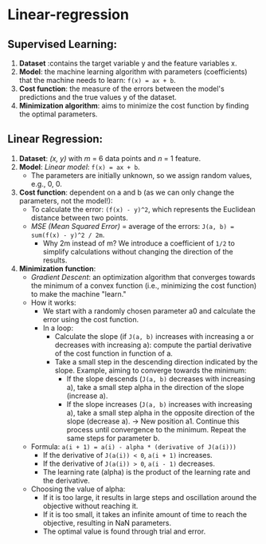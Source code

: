 # Linear-regression

## Supervised Learning:

1. **Dataset** :contains the target variable y and the feature variables x.
2. **Model**: the machine learning algorithm with parameters (coefficients) that the machine needs to learn: `f(x) = ax + b`.
3. **Cost function**: the measure of the errors between the model's predictions and the true values y of the dataset.
4. **Minimization algorithm**: aims to minimize the cost function by finding the optimal parameters.

## Linear Regression:

1. **Dataset**: *(x, y)* with *m* = 6 data points and *n* = 1 feature.
2. **Model**: *Linear model*: `f(x) = ax + b`.
    - The parameters are initially unknown, so we assign random values, e.g., 0, 0.
3. **Cost function**: dependent on a and b (as we can only change the parameters, not the model!):
    - To calculate the error: `(f(x) - y)^2`, which represents the Euclidean distance between two points.
    - *MSE (Mean Squared Error)* = average of the errors: `J(a, b) = sum(f(x) - y)^2 / 2m`.
        - Why 2m instead of m? We introduce a coefficient of `1/2` to simplify calculations without changing the direction of the results.
4. **Minimization function**:
    - *Gradient Descent*: an optimization algorithm that converges towards the minimum of a convex function (i.e., minimizing the cost function) to make the machine "learn."
    - How it works:
        - We start with a randomly chosen parameter a0 and calculate the error using the cost function.
        - In a loop:
            - Calculate the slope (if `J(a, b)` increases with increasing a or decreases with increasing a): compute the partial derivative of the cost function in function of a.
            - Take a small step in the descending direction indicated by the slope.
            Example, aiming to converge towards the minimum:
                - If the slope descends (`J(a, b)` decreases with increasing a), take a small step alpha in the direction of the slope (increase a).
                - If the slope increases (`J(a, b)` increases with increasing a), take a small step alpha in the opposite direction of the slope (decrease a).
            → New position a1.
        Continue this process until convergence to the minimum. Repeat the same steps for parameter b.
    - Formula: `a(i + 1) = a(i) - alpha * (derivative of J(a(i)))`
        - If the derivative of `J(a(i)) < 0`, `a(i + 1)` increases.
        - If the derivative of `J(a(i)) > 0`, `a(i - 1)` decreases.
        - The learning rate (alpha) is the product of the learning rate and the derivative.
    - Choosing the value of alpha:
        - If it is too large, it results in large steps and oscillation around the objective without reaching it.
        - If it is too small, it takes an infinite amount of time to reach the objective, resulting in NaN parameters.
        - The optimal value is found through trial and error.
